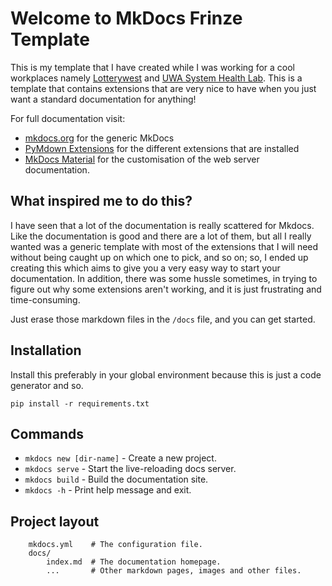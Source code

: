 # Welcome to MkDocs Frinze Template
This is my template that I have created while I was working for a cool workplaces namely [Lotterywest](https://www.lotterywest.wa.gov.au/) and [UWA System Health Lab](http://systemhealthlab.com/). This is a template that contains extensions that are very nice to have when you just want a standard documentation for anything!

For full documentation visit:

- [mkdocs.org](https://www.mkdocs.org) for the generic MkDocs
- [PyMdown Extensions](https://facelessuser.github.io/pymdown-extensions/) for the different extensions that are installed
- [MkDocs Material](https://squidfunk.github.io/mkdocs-material/) for the customisation of the web server documentation.

## What inspired me to do this?
I have seen that a lot of the documentation is really scattered for Mkdocs. Like the documentation is good and there are a lot of them, but all I really wanted was a generic template with most of the extensions that I will need without being caught up on which one to pick, and so on; so, I ended up creating this which aims to give you a very easy way to start your documentation. In addition, there was some hussle sometimes, in trying to figure out why some extensions aren't working, and it is just frustrating and time-consuming.

Just erase those markdown files in the `/docs` file, and you can get started.

## Installation
Install this preferably in your global environment because this is just a code generator and so.
```
pip install -r requirements.txt
```
## Commands

* `mkdocs new [dir-name]` - Create a new project.
* `mkdocs serve` - Start the live-reloading docs server.
* `mkdocs build` - Build the documentation site.
* `mkdocs -h` - Print help message and exit.

## Project layout
```
    mkdocs.yml    # The configuration file.
    docs/
        index.md  # The documentation homepage.
        ...       # Other markdown pages, images and other files.
```

